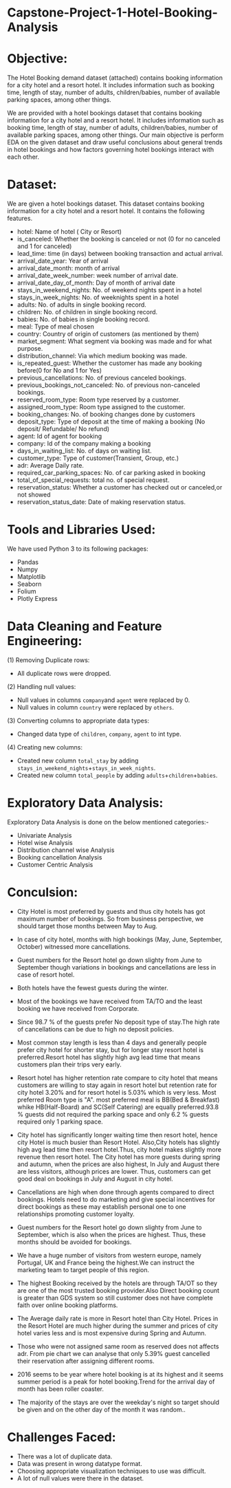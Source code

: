 # Capstone-Project-1-Hotel-Booking-Analysis

# Objective:
The Hotel Booking demand dataset (attached) contains booking information for a city hotel and a resort hotel. It includes information such as booking time, length of stay, number of adults, children/babies, number of available parking spaces, among other things.
            
We are provided with a hotel bookings dataset that contains booking information for a city hotel and a resort hotel. It includes information such as booking time, length of stay, number of adults, children/babies, number of available parking spaces, among other things. Our main objective is perform EDA on the given dataset and draw useful conclusions about general trends in hotel bookings and how factors governing hotel bookings interact with each other.

# Dataset:
We are given a hotel bookings dataset. This dataset contains booking information for a city hotel and a resort hotel. It contains the following features.

- hotel: Name of hotel ( City or Resort)
- is_canceled: Whether the booking is canceled or not (0 for no canceled and 1 for canceled)
- lead_time: time (in days) between booking transaction and actual arrival.
- arrival_date_year: Year of arrival
- arrival_date_month: month of arrival
- arrival_date_week_number: week number of arrival date.
- arrival_date_day_of_month: Day of month of arrival date
- stays_in_weekend_nights: No. of weekend nights spent in a hotel
- stays_in_week_nights: No. of weeknights spent in a hotel
- adults: No. of adults in single booking record.
- children: No. of children in single booking record.
- babies: No. of babies in single booking record. 
- meal: Type of meal chosen 
- country: Country of origin of customers (as mentioned by them)
- market_segment: What segment via booking was made and for what purpose.
- distribution_channel: Via which medium booking was made.
- is_repeated_guest: Whether the customer has made any booking before(0 for No and 1 for 
                     Yes)
- previous_cancellations: No. of previous canceled bookings.
- previous_bookings_not_canceled: No. of previous non-canceled bookings.
- reserved_room_type: Room type reserved by a customer.
- assigned_room_type: Room type assigned to the customer.
- booking_changes: No. of booking changes done by customers
- deposit_type: Type of deposit at the time of making a booking (No deposit/ Refundable/ No refund)
- agent: Id of agent for booking
- company: Id of the company making a booking
- days_in_waiting_list: No. of days on waiting list.
- customer_type: Type of customer(Transient, Group, etc.)
- adr: Average Daily rate.
- required_car_parking_spaces: No. of car parking asked in booking
- total_of_special_requests: total no. of special request.
- reservation_status: Whether a customer has checked out or canceled,or not showed 
- reservation_status_date: Date of making reservation status.


# Tools and Libraries Used:
We have used Python 3 to its following packages:

- Pandas
- Numpy
- Matplotlib
- Seaborn
- Folium
- Plotly Express

# Data Cleaning and Feature Engineering:
(1) Removing Duplicate rows:
 - All duplicate rows were dropped.

(2) Handling null values:
 - Null values in columns `company`and `agent` were replaced by 0.
 - Null values in column `country` were replaced by `others`.
 
(3) Converting columns to appropriate data types:
  - Changed data type of `children`, `company`, `agent` to int type.

(4) Creating new columns:

- Created new column `total_stay` by adding `stays_in_weekend_nights`+`stays_in_week_nights`.
- Created new column `total_people` by adding `adults`+`children`+`babies`.

# **Exploratory Data Analysis:**

Exploratory Data Analysis is done on the below mentioned categories:-
- Univariate Analysis
- Hotel wise Analysis
- Distribution channel wise Analysis
- Booking cancellation Analysis
- Customer Centric Analysis

# Conculsion:

- City Hotel is most preferred by guests and thus city hotels has got maximum number of bookings. So from business perspective, we should target those months between May to Aug.
- In case of city hotel, months with high bookings (May, June, September, October) witnessed more cancellations. 
- Guest numbers for the Resort hotel go down slighty from June to September though variations in bookings and cancellations are less in case of resort hotel. 
- Both hotels have the fewest guests during the winter.
- Most of the bookings we have received from TA/TO and  the least booking we have received from Corporate.
- Since 98.7 % of the guests prefer No deposit type of stay.The high rate of cancellations can be due to high no deposit policies.
- Most common stay length is less than 4 days and generally people prefer city hotel for shorter stay, but for longer stay resort hotel is preferred.Resort hotel has slightly high avg lead time that means customers plan their trips very early.
- Resort hotel has higher retention rate compare to city hotel that means customers are willing to stay again in resort hotel but retention rate for city hotel 3.20% and for resort hotel is 5.03% which is very less.
Most preferred Room type is "A".
most preferred meal is BB(Bed & Breakfast) whike HB(Half-Board) and SC(Self Catering) are equally preferred.93.8 % guests did not required the parking space and only 6.2 % guests required only 1 parking space.

- City hotel has significantly longer waiting time then resort hotel, hence city Hotel is much busier than Resort Hotel.
Also,City hotels has slightly high avg lead time then resort hotel.Thus, city hotel makes slightly more revenue then resort hotel.
The City hotel has more guests during spring and autumn, when the prices are also highest, In July and August there are less visitors, although prices are lower. Thus, customers can get good deal on bookings in July and August in city hotel.

- Cancellations are high when done through agents compared to direct bookings. Hotels need to do marketing and give special incentives for direct bookings as these may establish personal one to one relationships promoting customer loyalty.

- Guest numbers for the Resort hotel go down slighty from June to September, which is also when the prices are highest. Thus, these months should be avoided for bookings.

- We have a huge number of visitors from western europe, namely Portugal, UK and France being the highest.We can instruct the marketing team to target people of this region.

- The highest Booking received by the hotels are through TA/OT so they are one of the most trusted booking provider.Also Direct booking count is greater than GDS system so still customer does not have complete faith over online booking platforms.


- The Average daily rate is more in Resort hotel than City Hotel. Prices in the Resort Hotel are much higher during the summer and prices of city hotel varies less and is most expensive during Spring and Autumn.

- Those who were not assigned same room as reserved does not affects adr.
From pie chart we can analyse that only 5.39% guest cancelled their reservation after assigning different rooms.

- 2016 seems to be year where hotel booking is at its highest and it seems summer period is a peak for hotel booking.Trend for the arrival day of month has been roller coaster.

- The majority of the stays are over the weekday's night so target should be given and on the other day  of the month it was random..


# Challenges Faced:

- There was a lot of duplicate data.
- Data was present in wrong datatype format.
- Choosing appropriate visualization techniques to use was difficult.
- A lot of null values were there in the dataset.


